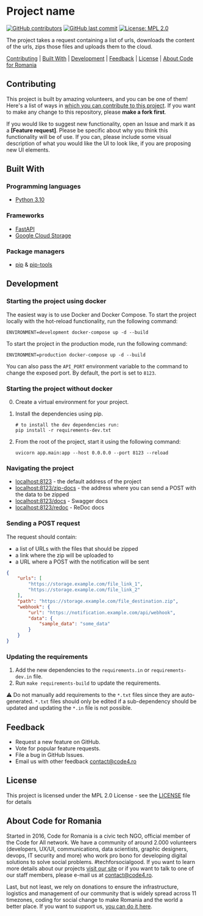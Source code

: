 # Project name

[![GitHub contributors][ico-contributors]][link-contributors]
[![GitHub last commit][ico-last-commit]][link-last-commit]
[![License: MPL 2.0][ico-license]][link-license]

The project takes a request containing a list of urls, downloads the content of the urls, zips those files and uploads them to the cloud.

[Contributing](#contributing) | [Built With](#built-with) | [Development](#development) | [Feedback](#feedback) | [License](#license) | [About Code for Romania](#about-code-for-romania)

## Contributing

This project is built by amazing volunteers, and you can be one of them! Here's a list of ways in [which you can contribute to this project][link-contributing]. If you want to make any change to this repository, please **make a fork first**.

If you would like to suggest new functionality, open an Issue and mark it as a **[Feature request]**. Please be specific about why you think this functionality will be of use. If you can, please include some visual description of what you would like the UI to look like, if you are proposing new UI elements.

## Built With

### Programming languages

* [Python 3.10](https://www.python.org)

### Frameworks

* [FastAPI](https://fastapi.tiangolo.com/)
* [Google Cloud Storage](https://cloud.google.com/storage/)

### Package managers

* [pip](https://pip.pypa.io/) & [pip-tools](https://pip-tools.readthedocs.io/en/latest/)

## Development

### Starting the project using docker

The easiest way is to use Docker and Docker Compose.
To start the project locally with the hot-reload functionality, run the following command:

```shell
ENVIRONMENT=development docker-compose up -d --build
```

To start the project in the production mode, run the following command:

```shell
ENVIRONMENT=production docker-compose up -d --build
```

You can also pass the `API_PORT` environment variable to the command to change the exposed port.
By default, the port is set to `8123`.

### Starting the project without docker

0. Create a virtual environment for your project.
1. Install the dependencies using pip.

    ```shell
    # to install the dev dependencies run:
    pip install -r requirements-dev.txt
    ```

2. From the root of the project, start it using the following command:

    ```shell
    uvicorn app.main:app --host 0.0.0.0 --port 8123 --reload
    ```

### Navigating the project

* [localhost:8123](http://localhost:8123) - the default address of the project
* [localhost:8123/zip-docs](http://localhost:8123/zip-docs) - the address where you can send a POST with the data to be zipped
* [localhost:8123/docs](http://localhost:8123/docs) - Swagger docs
* [localhost:8123/redoc](http://localhost:8123/redoc) - ReDoc docs

### Sending a POST request

The request should contain:

* a list of URLs with the files that should be zipped
* a link where the zip will be uploaded to
* a URL where a POST with the notification will be sent

```json
{
    "urls": [
        "https://storage.example.com/file_link_1",
        "https://storage.example.com/file_link_2"
    ],
    "path": "https://storage.example.com/file_destination.zip",
    "webhook": {
        "url": "https://notification.example.com/api/webhook",
        "data": {
            "sample_data": "some_data"
        }
    }
}
```

### Updating the requirements

1. Add the new dependencies to the `requirements.in` or `requirements-dev.in` file.
1. Run `make requirements-build` to update the requirements.

:warning:
Do not manually add requirements to the `*.txt` files since they are auto-generated.
`*.txt` files should only be edited if a sub-dependency should be updated and updating the `*.in` file is not possible.

## Feedback

* Request a new feature on GitHub.
* Vote for popular feature requests.
* File a bug in GitHub Issues.
* Email us with other feedback contact@code4.ro

## License

This project is licensed under the MPL 2.0 License - see the [LICENSE](LICENSE) file for details

## About Code for Romania

Started in 2016, Code for Romania is a civic tech NGO, official member of the Code for All network. We have a community of around 2.000 volunteers (developers, UX/UI, communications, data scientists, graphic designers, devops, IT security and more) who work pro bono for developing digital solutions to solve social problems. #techforsocialgood. If you want to learn more details about our projects [visit our site][link-code4] or if you want to talk to one of our staff members, please e-mail us at contact@code4.ro.

Last, but not least, we rely on donations to ensure the infrastructure, logistics and management of our community that is widely spread across 11 timezones, coding for social change to make Romania and the world a better place. If you want to support us, [you can do it here][link-donate].

[ico-contributors]: https://img.shields.io/github/contributors/code4romania/redirectioneaza-zipping.svg?style=for-the-badge
[ico-last-commit]: https://img.shields.io/github/last-commit/code4romania/redirectioneaza-zipping.svg?style=for-the-badge
[ico-license]: https://img.shields.io/badge/license-MPL%202.0-brightgreen.svg?style=for-the-badge

[link-contributors]: https://github.com/code4romania/redirectioneaza-zipping/graphs/contributors
[link-last-commit]: https://github.com/code4romania/redirectioneaza-zipping/commits/main
[link-license]: https://opensource.org/licenses/MPL-2.0
[link-contributing]: https://github.com/code4romania/.github/blob/main/CONTRIBUTING.md

[link-code4]: https://www.code4.ro/en/
[link-donate]: https://code4.ro/en/donate/
